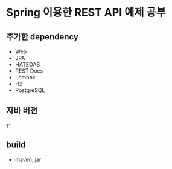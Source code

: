# Spring 이용한 REST API 예제 공부

## 추가한 dependency
- Web
- JPA
- HATEOAS
- REST Docs
- Lombok
- H2
- PostgreSQL

## 자바 버전
11

## build
- maven, jar